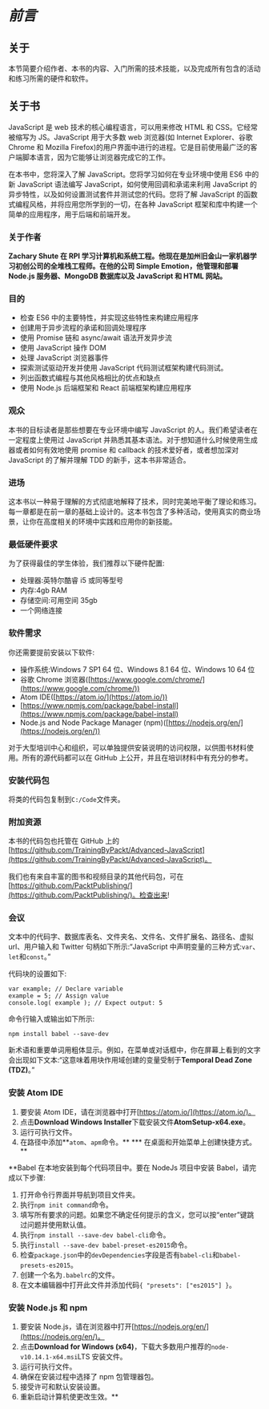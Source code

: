 # *前言*

## 关于

本节简要介绍作者、本书的内容、入门所需的技术技能，以及完成所有包含的活动和练习所需的硬件和软件。

## 关于书

JavaScript 是 web 技术的核心编程语言，可以用来修改 HTML 和 CSS。它经常被缩写为 JS。JavaScript 用于大多数 web 浏览器(如 Internet Explorer、谷歌 Chrome 和 Mozilla Firefox)的用户界面中进行的进程。它是目前使用最广泛的客户端脚本语言，因为它能够让浏览器完成它的工作。

在本书中，您将深入了解 JavaScript。您将学习如何在专业环境中使用 ES6 中的新 JavaScript 语法编写 JavaScript，如何使用回调和承诺来利用 JavaScript 的异步特性，以及如何设置测试套件并测试您的代码。您将了解 JavaScript 的函数式编程风格，并将应用您所学到的一切，在各种 JavaScript 框架和库中构建一个简单的应用程序，用于后端和前端开发。

### 关于作者

**Zachary Shute 在 RPI 学习计算机和系统工程。他现在是加州旧金山一家机器学习初创公司的全堆栈工程师。在他的公司 Simple Emotion，他管理和部署 Node.js 服务器、MongoDB 数据库以及 JavaScript 和 HTML 网站。**

### 目的

*   检查 ES6 中的主要特性，并实现这些特性来构建应用程序
*   创建用于异步流程的承诺和回调处理程序
*   使用 Promise 链和 async/await 语法开发异步流
*   使用 JavaScript 操作 DOM
*   处理 JavaScript 浏览器事件
*   探索测试驱动开发并使用 JavaScript 代码测试框架构建代码测试。
*   列出函数式编程与其他风格相比的优点和缺点
*   使用 Node.js 后端框架和 React 前端框架构建应用程序

### 观众

本书的目标读者是那些想要在专业环境中编写 JavaScript 的人。我们希望读者在一定程度上使用过 JavaScript 并熟悉其基本语法。对于想知道什么时候使用生成器或者如何有效地使用 promise 和 callback 的技术爱好者，或者想加深对 JavaScript 的了解并理解 TDD 的新手，这本书非常适合。

### 进场

这本书以一种易于理解的方式彻底地解释了技术，同时完美地平衡了理论和练习。每一章都是在前一章的基础上设计的。这本书包含了多种活动，使用真实的商业场景，让你在高度相关的环境中实践和应用你的新技能。

### 最低硬件要求

为了获得最佳的学生体验，我们推荐以下硬件配置:

*   处理器:英特尔酷睿 i5 或同等型号
*   内存:4gb RAM
*   存储空间:可用空间 35gb
*   一个网络连接

### 软件需求

你还需要提前安装以下软件:

*   操作系统:Windows 7 SP1 64 位、Windows 8.1 64 位、Windows 10 64 位
*   谷歌 Chrome 浏览器([https://www.google.com/chrome/](https://www.google.com/chrome/))
*   Atom IDE([https://atom.io/](https://atom.io/))
*   [https://www.npmjs.com/package/babel-install](https://www.npmjs.com/package/babel-install)
*   Node.js and Node Package Manager (npm)([https://nodejs.org/en/](https://nodejs.org/en/))

对于大型培训中心和组织，可以单独提供安装说明的访问权限，以供图书材料使用。所有的源代码都可以在 GitHub 上公开，并且在培训材料中有充分的参考。

### 安装代码包

将类的代码包复制到`C:/Code`文件夹。

### 附加资源

本书的代码包也托管在 GitHub 上的[https://github.com/TrainingByPackt/Advanced-JavaScript](https://github.com/TrainingByPackt/Advanced-JavaScript)。

我们也有来自丰富的图书和视频目录的其他代码包，可在[https://github.com/PacktPublishing/](https://github.com/PacktPublishing/)。检查出来!

### 会议

文本中的代码字、数据库表名、文件夹名、文件名、文件扩展名、路径名、虚拟 url、用户输入和 Twitter 句柄如下所示:“JavaScript 中声明变量的三种方式:`var`、`let`和`const`。”

代码块的设置如下:

```
var example; // Declare variable
example = 5; // Assign value
console.log( example ); // Expect output: 5
```

命令行输入或输出如下所示:

```
npm install babel --save-dev
```

新术语和重要单词用粗体显示。例如，在菜单或对话框中，你在屏幕上看到的文字会出现如下文本:“这意味着用块作用域创建的变量受制于**Temporal Dead Zone (TDZ)**。”

### 安装 Atom IDE

1.  要安装 Atom IDE，请在浏览器中打开[https://atom.io/](https://atom.io/)。
2.  点击**Download Windows Installer**下载安装文件**AtomSetup-x64.exe**。
3.  运行可执行文件。
4.  在路径中添加**`atom`、`apm`命令。**
***   在桌面和开始菜单上创建快捷方式。**

 **Babel 在本地安装到每个代码项目中。要在 NodeJs 项目中安装 Babel，请完成以下步骤:

1.  打开命令行界面并导航到项目文件夹。
2.  执行`npm init command`命令。
3.  填写所有要求的问题。如果您不确定任何提示的含义，您可以按“enter”键跳过问题并使用默认值。
4.  执行`npm install --save-dev babel-cli`命令。
5.  执行`install --save-dev babel-preset-es2015`命令。
6.  检查`package.json`中的`devDependencies`字段是否有`babel-cli`和`babel-presets-es2015`。
7.  创建一个名为`.babelrc`的文件。
8.  在文本编辑器中打开此文件并添加代码`{ "presets": ["es2015"] }`。

### 安装 Node.js 和 npm

1.  要安装 Node.js，请在浏览器中打开[https://nodejs.org/en/](https://nodejs.org/en/)。
2.  点击**Download for Windows (x64)**，下载大多数用户推荐的`node-v10.14.1-x64.msi`LTS 安装文件。
3.  运行可执行文件。
4.  确保在安装过程中选择了 npm 包管理器包。
5.  接受许可和默认安装设置。
6.  重新启动计算机使更改生效。**
